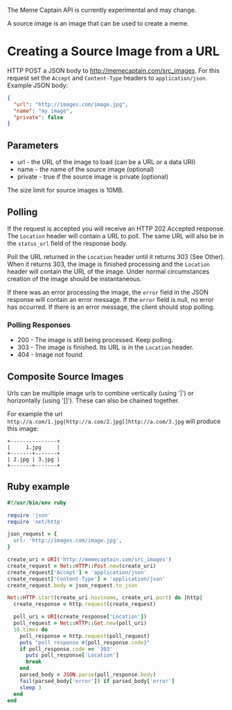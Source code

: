 The Meme Captain API is currently experimental and may change.

A source image is an image that can be used to create a meme.

# Creating a Source Image from a URL

HTTP POST a JSON body to http://memecaptain.com/src_images. For this
request set the `Accept` and `Content-Type` headers to `application/json`.
Example JSON body:

```json
{
  "url": "http://images.com/image.jpg",
  "name": "my image",
  "private": false
}
```

## Parameters

- url - the URL of the image to load (can be a URL or a data URI)
- name - the name of the source image (optional)
- private - true if the source image is private (optional)

The size limit for source images is 10MB.

## Polling

If the request is accepted you will receive an HTTP 202 Accepted response.
The `Location` header will contain a URL to poll. The same URL will also be
in the `status_url` field of the response body.

Poll the URL returned in the `Location` header until it returns 303 (See
Other). When it returns 303, the image is finished processing and the
`Location` header will contain the URL of the image. Under normal
circumstances creation of the image should be instantaneous.

If there was an error processing the image, the `error` field in the
JSON response will contain an error message. If the `error` field is null,
no error has occurred. If there is an error message, the client should stop
polling.

### Polling Responses

* 200 - The image is still being processed. Keep polling.
* 303 - The image is finished. Its URL is in the `Location` header.
* 404 - Image not found.

## Composite Source Images

Urls can be multiple image urls to combine vertically (using '|') or
horizontally (using '[]'). These can also be chained together.

For example the url `http://a.com/1.jpg|http://a.com/2.jpg[]http://a.com/3.jpg`
will produce this image:

```
+---------------+
|     1.jpg     |
+-------+-------+
| 2.jpg | 3.jpg |
+-------+-------+
```

## Ruby example

```ruby
#!/usr/bin/env ruby

require 'json'
require 'net/http'

json_request = {
  url: 'http://images.com/image.jpg',
}

create_uri = URI('http://memecaptain.com/src_images')
create_request = Net::HTTP::Post.new(create_uri)
create_request['Accept'] = 'application/json'
create_request['Content-Type'] = 'application/json'
create_request.body = json_request.to_json

Net::HTTP.start(create_uri.hostname, create_uri.port) do |http|
  create_response = http.request(create_request)

  poll_uri = URI(create_response['Location'])
  poll_request = Net::HTTP::Get.new(poll_uri)
  10.times do
    poll_response = http.request(poll_request)
    puts "poll response #{poll_response.code}"
    if poll_response.code == '303'
      puts poll_response['Location']
      break
    end
    parsed_body = JSON.parse(poll_response.body)
    fail(parsed_body['error']) if parsed_body['error']
    sleep 3
  end
end
```
